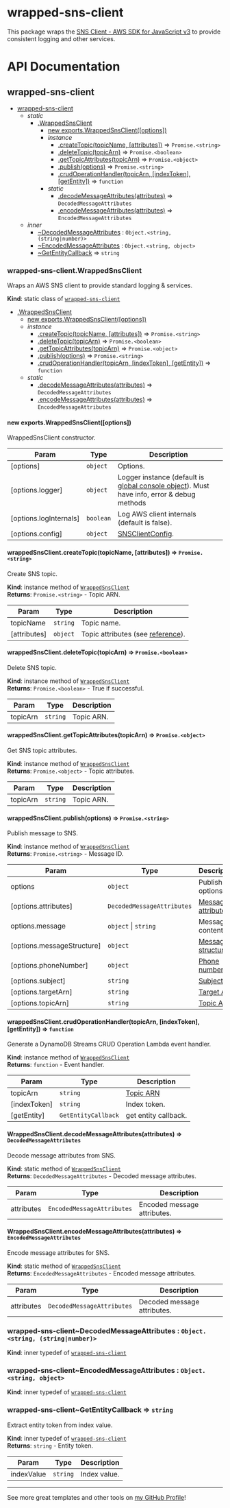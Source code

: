 # wrapped-sns-client

This package wraps the [SNS Client - AWS SDK for JavaScript v3](https://docs.aws.amazon.com/AWSJavaScriptSDK/v3/latest/clients/client-sns/index.html) to provide consistent logging and other services.

# API Documentation

<a name="module_wrapped-sns-client"></a>

## wrapped-sns-client

* [wrapped-sns-client](#module_wrapped-sns-client)
    * _static_
        * [.WrappedSnsClient](#module_wrapped-sns-client.WrappedSnsClient)
            * [new exports.WrappedSnsClient([options])](#new_module_wrapped-sns-client.WrappedSnsClient_new)
            * _instance_
                * [.createTopic(topicName, [attributes])](#module_wrapped-sns-client.WrappedSnsClient+createTopic) ⇒ <code>Promise.&lt;string&gt;</code>
                * [.deleteTopic(topicArn)](#module_wrapped-sns-client.WrappedSnsClient+deleteTopic) ⇒ <code>Promise.&lt;boolean&gt;</code>
                * [.getTopicAttributes(topicArn)](#module_wrapped-sns-client.WrappedSnsClient+getTopicAttributes) ⇒ <code>Promise.&lt;object&gt;</code>
                * [.publish(options)](#module_wrapped-sns-client.WrappedSnsClient+publish) ⇒ <code>Promise.&lt;string&gt;</code>
                * [.crudOperationHandler(topicArn, [indexToken], [getEntity])](#module_wrapped-sns-client.WrappedSnsClient+crudOperationHandler) ⇒ <code>function</code>
            * _static_
                * [.decodeMessageAttributes(attributes)](#module_wrapped-sns-client.WrappedSnsClient.decodeMessageAttributes) ⇒ <code>DecodedMessageAttributes</code>
                * [.encodeMessageAttributes(attributes)](#module_wrapped-sns-client.WrappedSnsClient.encodeMessageAttributes) ⇒ <code>EncodedMessageAttributes</code>
    * _inner_
        * [~DecodedMessageAttributes](#module_wrapped-sns-client..DecodedMessageAttributes) : <code>Object.&lt;string, (string\|number)&gt;</code>
        * [~EncodedMessageAttributes](#module_wrapped-sns-client..EncodedMessageAttributes) : <code>Object.&lt;string, object&gt;</code>
        * [~GetEntityCallback](#module_wrapped-sns-client..GetEntityCallback) ⇒ <code>string</code>

<a name="module_wrapped-sns-client.WrappedSnsClient"></a>

### wrapped-sns-client.WrappedSnsClient
Wraps an AWS SNS client to provide standard logging & services.

**Kind**: static class of [<code>wrapped-sns-client</code>](#module_wrapped-sns-client)  

* [.WrappedSnsClient](#module_wrapped-sns-client.WrappedSnsClient)
    * [new exports.WrappedSnsClient([options])](#new_module_wrapped-sns-client.WrappedSnsClient_new)
    * _instance_
        * [.createTopic(topicName, [attributes])](#module_wrapped-sns-client.WrappedSnsClient+createTopic) ⇒ <code>Promise.&lt;string&gt;</code>
        * [.deleteTopic(topicArn)](#module_wrapped-sns-client.WrappedSnsClient+deleteTopic) ⇒ <code>Promise.&lt;boolean&gt;</code>
        * [.getTopicAttributes(topicArn)](#module_wrapped-sns-client.WrappedSnsClient+getTopicAttributes) ⇒ <code>Promise.&lt;object&gt;</code>
        * [.publish(options)](#module_wrapped-sns-client.WrappedSnsClient+publish) ⇒ <code>Promise.&lt;string&gt;</code>
        * [.crudOperationHandler(topicArn, [indexToken], [getEntity])](#module_wrapped-sns-client.WrappedSnsClient+crudOperationHandler) ⇒ <code>function</code>
    * _static_
        * [.decodeMessageAttributes(attributes)](#module_wrapped-sns-client.WrappedSnsClient.decodeMessageAttributes) ⇒ <code>DecodedMessageAttributes</code>
        * [.encodeMessageAttributes(attributes)](#module_wrapped-sns-client.WrappedSnsClient.encodeMessageAttributes) ⇒ <code>EncodedMessageAttributes</code>

<a name="new_module_wrapped-sns-client.WrappedSnsClient_new"></a>

#### new exports.WrappedSnsClient([options])
WrappedSnsClient constructor.


| Param | Type | Description |
| --- | --- | --- |
| [options] | <code>object</code> | Options. |
| [options.logger] | <code>object</code> | Logger instance (default is [global console object](https://nodejs.org/api/console.html#class-console)). Must have info, error & debug methods |
| [options.logInternals] | <code>boolean</code> | Log AWS client internals (default is false). |
| [options.config] | <code>object</code> | [SNSClientConfig](https://docs.aws.amazon.com/AWSJavaScriptSDK/v3/latest/clients/client-sns/interfaces/snsclientconfig.html). |

<a name="module_wrapped-sns-client.WrappedSnsClient+createTopic"></a>

#### wrappedSnsClient.createTopic(topicName, [attributes]) ⇒ <code>Promise.&lt;string&gt;</code>
Create SNS topic.

**Kind**: instance method of [<code>WrappedSnsClient</code>](#module_wrapped-sns-client.WrappedSnsClient)  
**Returns**: <code>Promise.&lt;string&gt;</code> - Topic ARN.  

| Param | Type | Description |
| --- | --- | --- |
| topicName | <code>string</code> | Topic name. |
| [attributes] | <code>object</code> | Topic attributes (see [reference](https://docs.aws.amazon.com/AWSJavaScriptSDK/v3/latest/clients/client-sns/interfaces/createtopiccommandinput.html#attributes)). |

<a name="module_wrapped-sns-client.WrappedSnsClient+deleteTopic"></a>

#### wrappedSnsClient.deleteTopic(topicArn) ⇒ <code>Promise.&lt;boolean&gt;</code>
Delete SNS topic.

**Kind**: instance method of [<code>WrappedSnsClient</code>](#module_wrapped-sns-client.WrappedSnsClient)  
**Returns**: <code>Promise.&lt;boolean&gt;</code> - True if successful.  

| Param | Type | Description |
| --- | --- | --- |
| topicArn | <code>string</code> | Topic ARN. |

<a name="module_wrapped-sns-client.WrappedSnsClient+getTopicAttributes"></a>

#### wrappedSnsClient.getTopicAttributes(topicArn) ⇒ <code>Promise.&lt;object&gt;</code>
Get SNS topic attributes.

**Kind**: instance method of [<code>WrappedSnsClient</code>](#module_wrapped-sns-client.WrappedSnsClient)  
**Returns**: <code>Promise.&lt;object&gt;</code> - Topic attributes.  

| Param | Type | Description |
| --- | --- | --- |
| topicArn | <code>string</code> | Topic ARN. |

<a name="module_wrapped-sns-client.WrappedSnsClient+publish"></a>

#### wrappedSnsClient.publish(options) ⇒ <code>Promise.&lt;string&gt;</code>
Publish message to SNS.

**Kind**: instance method of [<code>WrappedSnsClient</code>](#module_wrapped-sns-client.WrappedSnsClient)  
**Returns**: <code>Promise.&lt;string&gt;</code> - Message ID.  

| Param | Type | Description |
| --- | --- | --- |
| options | <code>object</code> | Publish options. |
| [options.attributes] | <code>DecodedMessageAttributes</code> | [Message attributes.](DecodedMessageAttributes) |
| options.message | <code>object</code> \| <code>string</code> | Message content. |
| [options.messageStructure] | <code>object</code> | [Message structure](https://docs.aws.amazon.com/AWSJavaScriptSDK/v3/latest/clients/client-sns/interfaces/publishcommandinput.html#messagestructure). |
| [options.phoneNumber] | <code>object</code> | [Phone number](https://docs.aws.amazon.com/AWSJavaScriptSDK/v3/latest/clients/client-sns/interfaces/publishcommandinput.html#phonenumber). |
| [options.subject] | <code>string</code> | [Subject](https://docs.aws.amazon.com/AWSJavaScriptSDK/v3/latest/clients/client-sns/interfaces/publishcommandinput.html#subject) |
| [options.targetArn] | <code>string</code> | [Target ARN](https://docs.aws.amazon.com/AWSJavaScriptSDK/v3/latest/clients/client-sns/interfaces/publishcommandinput.html#targetarn) |
| [options.topicArn] | <code>string</code> | [Topic ARN](https://docs.aws.amazon.com/AWSJavaScriptSDK/v3/latest/clients/client-sns/interfaces/publishcommandinput.html#topicarn) |

<a name="module_wrapped-sns-client.WrappedSnsClient+crudOperationHandler"></a>

#### wrappedSnsClient.crudOperationHandler(topicArn, [indexToken], [getEntity]) ⇒ <code>function</code>
Generate a DynamoDB Streams CRUD Operation Lambda event handler.

**Kind**: instance method of [<code>WrappedSnsClient</code>](#module_wrapped-sns-client.WrappedSnsClient)  
**Returns**: <code>function</code> - Event handler.  

| Param | Type | Description |
| --- | --- | --- |
| topicArn | <code>string</code> | [Topic ARN](https://docs.aws.amazon.com/AWSJavaScriptSDK/v3/latest/clients/client-sns/interfaces/publishcommandinput.html#topicarn) |
| [indexToken] | <code>string</code> | Index token. |
| [getEntity] | <code>GetEntityCallback</code> | get entity callback. |

<a name="module_wrapped-sns-client.WrappedSnsClient.decodeMessageAttributes"></a>

#### WrappedSnsClient.decodeMessageAttributes(attributes) ⇒ <code>DecodedMessageAttributes</code>
Decode message attributes from SNS.

**Kind**: static method of [<code>WrappedSnsClient</code>](#module_wrapped-sns-client.WrappedSnsClient)  
**Returns**: <code>DecodedMessageAttributes</code> - Decoded message attributes.  

| Param | Type | Description |
| --- | --- | --- |
| attributes | <code>EncodedMessageAttributes</code> | Encoded message attributes. |

<a name="module_wrapped-sns-client.WrappedSnsClient.encodeMessageAttributes"></a>

#### WrappedSnsClient.encodeMessageAttributes(attributes) ⇒ <code>EncodedMessageAttributes</code>
Encode message attributes for SNS.

**Kind**: static method of [<code>WrappedSnsClient</code>](#module_wrapped-sns-client.WrappedSnsClient)  
**Returns**: <code>EncodedMessageAttributes</code> - Encoded message attributes.  

| Param | Type | Description |
| --- | --- | --- |
| attributes | <code>DecodedMessageAttributes</code> | Decoded message attributes. |

<a name="module_wrapped-sns-client..DecodedMessageAttributes"></a>

### wrapped-sns-client~DecodedMessageAttributes : <code>Object.&lt;string, (string\|number)&gt;</code>
**Kind**: inner typedef of [<code>wrapped-sns-client</code>](#module_wrapped-sns-client)  
<a name="module_wrapped-sns-client..EncodedMessageAttributes"></a>

### wrapped-sns-client~EncodedMessageAttributes : <code>Object.&lt;string, object&gt;</code>
**Kind**: inner typedef of [<code>wrapped-sns-client</code>](#module_wrapped-sns-client)  
<a name="module_wrapped-sns-client..GetEntityCallback"></a>

### wrapped-sns-client~GetEntityCallback ⇒ <code>string</code>
Extract entity token from index value.

**Kind**: inner typedef of [<code>wrapped-sns-client</code>](#module_wrapped-sns-client)  
**Returns**: <code>string</code> - Entity token.  

| Param | Type | Description |
| --- | --- | --- |
| indexValue | <code>string</code> | Index value. |


---

See more great templates and other tools on
[my GitHub Profile](https://github.com/karmaniverous)!
